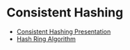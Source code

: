 # Consistent Hashing

- [Consistent Hashing Presentation](./docs/Consistent%20Hashing.pdf)
- [Hash Ring Algorithm](./hash_ring/)

